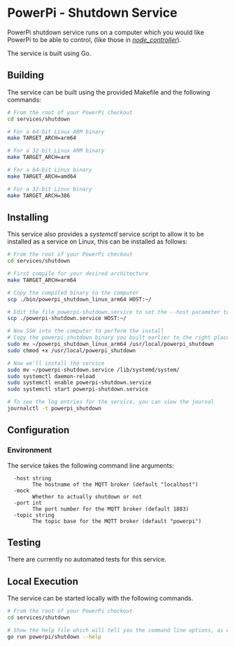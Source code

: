 # PowerPi - Shutdown Service

PowerPi shutdown service runs on a computer which you would like PowerPi to be able to control, (like those in [_node_controller_](../../controllers/node/README.md)).

The service is built using Go.

## Building

The service can be built using the provided Makefile and the following commands:

```bash
# From the root of your PowerPi checkout
cd services/shutdown

# For a 64-bit Linux ARM binary
make TARGET_ARCH=arm64

# For a 32-bit Linux ARM binary
make TARGET_ARCH=arm

# For a 64-bit Linux binary
make TARGET_ARCH=amd64

# For a 32-bit Linux binary
make TARGET_ARCH=386
```

## Installing

This service also provides a _systemctl_ service script to allow it to be installed as a service on Linux, this can be installed as follows:

```bash
# From the root of your PowerPi checkout
cd services/shutdown

# First compile for your desired architecture
make TARGET_ARCH=arm64

# Copy the compiled binary to the computer
scp ./bin/powerpi_shutdown_linux_arm64 HOST:~/

# Edit the file powerpi-shutdown.service to set the --host parameter to your MQTT hostname
scp ./powerpi-shutdown.service HOST:~/

# Now SSH into the computer to perform the install
# Copy the powerpi_shutdown binary you built earlier to the right place and make it executable
sudo mv ~/powerpi_shutdown_linux_arm64 /usr/local/powerpi_shutdown
sudo chmod +x /usr/local/powerpi_shutdown

# Now we'll install the service
sudo mv ~/powerpi-shutdown.service /lib/systemd/system/
sudo systemctl daemon-reload
sudo systemctl enable powerpi-shutdown.service
sudo systemctl start powerpi-shutdown.service

# To see the log entries for the service, you can view the journal
journalctl -t powerpi_shutdown
```

## Configuration

### Environment

The service takes the following command line arguments:

```
  -host string
    	The hostname of the MQTT broker (default "localhost")
  -mock
    	Whether to actually shutdown or not
  -port int
    	The port number for the MQTT broker (default 1883)
  -topic string
    	The topic base for the MQTT broker (default "powerpi")
```

## Testing

There are currently no automated tests for this service.

## Local Execution

The service can be started locally with the following commands.

```bash
# From the root of your PowerPi checkout
cd services/shutdown

# Show the help file which will tell you the command line options, as explained above
go run powerpi/shutdown --help
```

